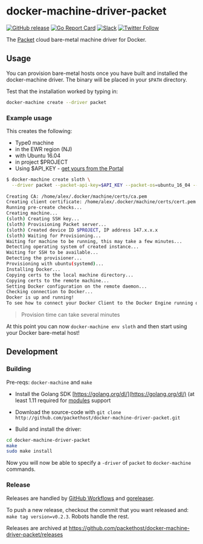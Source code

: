 # docker-machine-driver-packet

[![GitHub release](https://img.shields.io/github/release/packethost/docker-machine-driver-packet/all.svg?style=flat-square)](https://github.com/packethost/docker-machine-driver-packet/releases)
[![Go Report Card](https://goreportcard.com/badge/github.com/packethost/docker-machine-driver-packet)](https://goreportcard.com/report/github.com/packethost/docker-machine-driver-packet)
[![Slack](https://slack.packet.com/badge.svg)](https://slack.packet.com)
[![Twitter Follow](https://img.shields.io/twitter/follow/packethost.svg?style=social&label=Follow)](https://twitter.com/intent/follow?screen_name=packethost)

The [Packet](https://packet.com) cloud bare-metal machine driver for Docker.

## Usage

You can provision bare-metal hosts once you have built and installed the docker-machine driver. The binary will be placed in your `$PATH` directory.

Test that the installation worked by typing in:

```sh
docker-machine create --driver packet
```

### Example usage

This creates the following:

* Type0 machine
* in the EWR region (NJ)
* with Ubuntu 16.04
* in project $PROJECT
* Using $API_KEY - [get yours from the Portal](https://app.packet.net/users/me/api-keys)

```sh
$ docker-machine create sloth \
  --driver packet --packet-api-key=$API_KEY --packet-os=ubuntu_16_04 --packet-project-id=$PROJECT --packet-facility-code "ewr1" --packet-plan "baremetal_0"
  
Creating CA: /home/alex/.docker/machine/certs/ca.pem
Creating client certificate: /home/alex/.docker/machine/certs/cert.pem
Running pre-create checks...
Creating machine...
(sloth) Creating SSH key...
(sloth) Provisioning Packet server...
(sloth) Created device ID $PROJECT, IP address 147.x.x.x
(sloth) Waiting for Provisioning...
Waiting for machine to be running, this may take a few minutes...
Detecting operating system of created instance...
Waiting for SSH to be available...
Detecting the provisioner...
Provisioning with ubuntu(systemd)...
Installing Docker...
Copying certs to the local machine directory...
Copying certs to the remote machine...
Setting Docker configuration on the remote daemon...
Checking connection to Docker...
Docker is up and running!
To see how to connect your Docker Client to the Docker Engine running on this virtual machine, run: docker-machine env sloth
```

> Provision time can take several minutes

At this point you can now `docker-machine env sloth` and then start using your Docker bare-metal host!

## Development

### Building

Pre-reqs: `docker-machine` and `make`

* Install the Golang SDK [https://golang.org/dl/](https://golang.org/dl/) (at least 1.11 required for [modules](https://github.com/golang/go/wiki/Modules) support

* Download the source-code with `git clone http://github.com/packethost/docker-machine-driver-packet.git`

* Build and install the driver:

```sh
cd docker-machine-driver-packet
make
sudo make install
```

Now you will now be able to specify a `-driver` of `packet` to `docker-machine` commands.

### Release

Releases are handled by [GitHub Workflows](.github/workflows/release.yml) and [goreleaser](.goreleaser.yml).

To push a new release, checkout the commit that you want released and: `make tag version=v0.2.3`.  Robots handle the rest.

Releases are archived at <https://github.com/packethost/docker-machine-driver-packet/releases>
